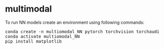 # multimodal

To run NN models create an environment using following commands:

<pre>
conda create -n multiomodal_NN pytorch torchvision torchaudio cudatoolkit=11.6 ipykernel scipy tqdm tensorboard -c pytorch -c conda-forge
conda activate multiomodal_NN
pip install matplotlib
</pre>
